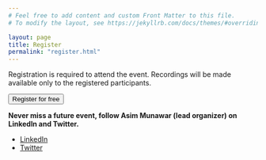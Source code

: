```yaml
---
# Feel free to add content and custom Front Matter to this file.
# To modify the layout, see https://jekyllrb.com/docs/themes/#overriding-theme-defaults

layout: page
title: Register
permalink: "register.html"
---
```


Registration is required to attend the event. Recordings will be made available only to the registered participants.

<button onclick="window.location.href = 'https://www.eventbrite.com/e/neuro-symbolic-ai-summer-school-2023-tickets-695433990787?aff=oddtdtcreator';">Register for free</button>

**Never miss a future event, follow Asim Munawar (lead organizer) on LinkedIn and Twitter.**
 - [LinkedIn](https://www.linkedin.com/in/asimmunawar/)
 - [Twitter](https://twitter.com/asimunawar)
